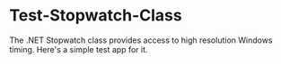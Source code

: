 # Test-Stopwatch-Class
The .NET Stopwatch class provides access to high resolution Windows timing. Here's a simple test app for it.
